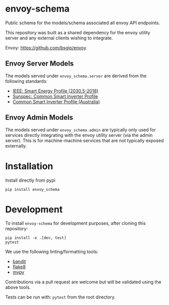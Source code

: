 # envoy-schema
Public schema for the models/schema associated all envoy API endpoints.

This repository was built as a shared dependency for the envoy utility server and any external clients wishing to integrate. 

Envoy: https://github.com/bsgip/envoy


## Envoy Server Models

The models served under `envoy_schema.server` are derived from the following standards:

* [IEEE: Smart Energy Profile (2030.5-2018)](https://standards.ieee.org/ieee/2030.5/5897/)
* [Sunspec: Common Smart Inverter Profile](https://sunspec.org/2030-5-csip/)
* [Common Smart Inverter Profile (Australia)](https://csipaus.org/)


## Envoy Admin Models

The models served under `envoy_schema.admin` are typically only used for services directly integrating with the envoy utility server (via the admin server). This is for machine-machine services that are not typically exposed externally.

# Installation

Install directly from pypi

`pip install envoy_schema`


# Development

To install `envoy-schema` for development purposes, after cloning this repository:

```
pip install -e .[dev, test]
pytest
```

We use the following linting/formatting tools:
* [bandit](https://pypi.org/project/black/)
* [flake8](https://pypi.org/project/flake8/)
* [mypy](https://pypi.org/project/mypy/)

Contributions via a pull request are welcome but will be validated using the above tools.

Tests can be run with: `pytest` from the root directory.
